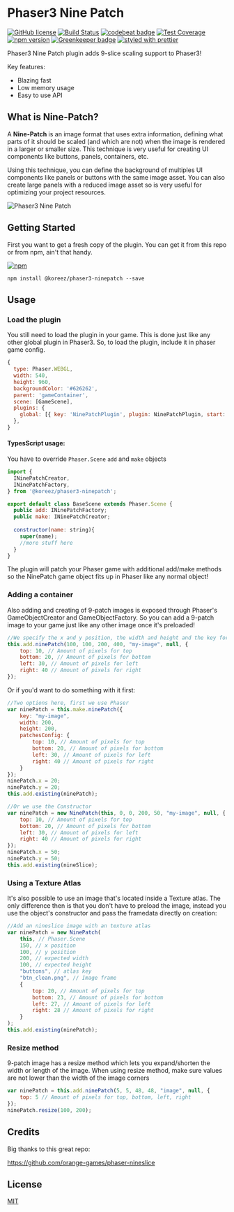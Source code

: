 # Phaser3 Nine Patch

[![GitHub license](https://img.shields.io/badge/license-MIT-green.svg)](https://github.com/RobotlegsJS/RobotlegsJS/blob/master/LICENSE)
[![Build Status](https://secure.travis-ci.org/koreezgames/phaser3-ninepatch-plugin.svg?branch=master)](https://travis-ci.org/koreezgames/phaser3-ninepatch-plugin)
[![codebeat badge](https://codebeat.co/badges/e3792494-1875-4826-be00-2124148b9287)](https://codebeat.co/projects/github-com-koreezgames-phaser3-ninepatch-plugin-master)
[![Test Coverage](https://api.codeclimate.com/v1/badges/63e0c72189fa97ca55db/test_coverage)](https://codeclimate.com/github/koreezgames/phaser3-ninepatch-plugin/test_coverage)
[![npm version](https://badge.fury.io/js/%40koreez%2Fphaser3-ninepatch.svg)](https://badge.fury.io/js/%40koreez%2Fphaser3-ninepatch)
[![Greenkeeper badge](https://badges.greenkeeper.io/koreezgames/phaser3-ninepatch-plugin.svg)](https://greenkeeper.io/)
[![styled with prettier](https://img.shields.io/badge/styled_with-prettier-ff69b4.svg)](https://github.com/prettier/prettier)

Phaser3 Nine Patch plugin adds 9-slice scaling support to Phaser3!

Key features:

-   Blazing fast
-   Low memory usage
-   Easy to use API

## What is Nine-Patch?

A **Nine-Patch** is an image format that uses extra information, defining what parts of it should be scaled (and which are not) when the image is rendered in a larger or smaller size. This technique is very useful for creating UI components like buttons, panels, containers, etc.

Using this technique, you can define the background of multiples UI components like panels or buttons with the same image asset. You can also create large panels with a reduced image asset so is very useful for optimizing your project resources.

![Phaser3 Nine Patch](https://raw.githubusercontent.com/koreezgames/phaser3-ninepatch-plugin/master/assets/what-is-nine-patch.png)

## Getting Started

First you want to get a fresh copy of the plugin. You can get it from this repo or from npm, ain't that handy.

[![npm](https://img.shields.io/npm/dt/@koreez/phaser3-ninepatch.svg)](https://www.npmjs.com/package/@koreez/phaser3-ninepatch)

```
npm install @koreez/phaser3-ninepatch --save
```

## Usage

### Load the plugin

You still need to load the plugin in your game. This is done just like any other global plugin in Phaser3.
So, to load the plugin, include it in phaser game config.

```javascript
{
  type: Phaser.WEBGL,
  width: 540,
  height: 960,
  backgroundColor: '#626262',
  parent: 'gameContainer',
  scene: [GameScene],
  plugins: {
    global: [{ key: 'NinePatchPlugin', plugin: NinePatchPlugin, start: true }],
  },
}
```

#### TypesScript usage:
You have to override `Phaser.Scene` `add` and `make` objects
```javascript
import {
  INinePatchCreator,
  INinePatchFactory,
} from '@koreez/phaser3-ninepatch';

export default class BaseScene extends Phaser.Scene {
  public add: INinePatchFactory;
  public make: INinePatchCreator;
  
  constructor(name: string){
    super(name);
    //more stuff here
  }
}
```

The plugin will patch your Phaser game with additional add/make methods so the NinePatch game object fits up in Phaser like any normal object!

### Adding a container

Also adding and creating of 9-patch images is exposed through Phaser's GameObjectCreator and GameObjectFactory.
So you can add a 9-patch image to your game just like any other image once it's preloaded!

```javascript
//We specify the x and y position, the width and height and the key for the image of the image. It will be automaticly scaled!
this.add.ninePatch(100, 100, 200, 400, "my-image", null, {
    top: 10, // Amount of pixels for top
    bottom: 20, // Amount of pixels for bottom
    left: 30, // Amount of pixels for left
    right: 40 // Amount of pixels for right
});
```

Or if you'd want to do something with it first:

```javascript
//Two options here, first we use Phaser
var ninePatch = this.make.ninePatch({
    key: "my-image",
    width: 200,
    height: 200,
    patchesConfig: {
        top: 10, // Amount of pixels for top
        bottom: 20, // Amount of pixels for bottom
        left: 30, // Amount of pixels for left
        right: 40 // Amount of pixels for right
    }
});
ninePatch.x = 20;
ninePatch.y = 20;
this.add.existing(ninePatch);

//Or we use the Constructor
var ninePatch = new NinePatch(this, 0, 0, 200, 50, "my-image", null, {
    top: 10, // Amount of pixels for top
    bottom: 20, // Amount of pixels for bottom
    left: 30, // Amount of pixels for left
    right: 40 // Amount of pixels for right
});
ninePatch.x = 50;
ninePatch.y = 50;
this.add.existing(nineSlice);
```

### Using a Texture Atlas

It's also possible to use an image that's located inside a Texture atlas. The only difference then is that you don't have to preload the image, instead you use the object's constructor and pass the framedata directly on creation:

```javascript
//Add an nineslice image with an texture atlas
var ninePatch = new NinePatch(
    this, // Phaser.Scene
    150, // x position
    100, // y position
    200, // expected width
    100, // expected height
    "buttons", // atlas key
    "btn_clean.png", // Image frame
    {
        top: 20, // Amount of pixels for top
        bottom: 23, // Amount of pixels for bottom
        left: 27, // Amount of pixels for left
        right: 28 // Amount of pixels for right
    }
);
this.add.existing(ninePatch);
```

### Resize method

9-patch image has a resize method which lets you expand/shorten the width or length of the image.
When using resize method, make sure values are not lower than the width of the image corners

```javascript
var ninePatch = this.add.ninePatch(5, 5, 48, 48, "image", null, {
    top: 5 // Amount of pixels for top, bottom, left, right
});
ninePatch.resize(100, 200);
```

## Credits

Big thanks to this great repo:

https://github.com/orange-games/phaser-nineslice

## License

[MIT](LICENSE)
